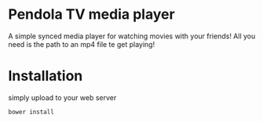 # Pendola TV media player
A simple synced media player for watching movies with your friends! All you need is the path to an mp4 file te get playing!

# Installation
simply upload to your web server
```
bower install
```

